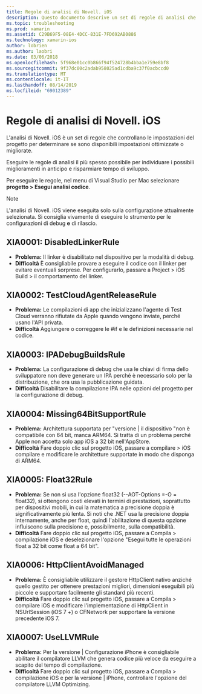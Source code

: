 ```yaml
---
title: Regole di analisi di Novell. iOS
description: Questo documento descrive un set di regole di analisi che controllano le impostazioni del progetto Novell. iOS per determinare se sono disponibili impostazioni più o ottimizzate in modo più efficace.
ms.topic: troubleshooting
ms.prod: xamarin
ms.assetid: C29B69F5-08E4-4DCC-831E-7FD692AB0886
ms.technology: xamarin-ios
author: lobrien
ms.author: laobri
ms.date: 03/06/2018
ms.openlocfilehash: 5f968e01cc0b866f94f524728b4bba1e759e8bf8
ms.sourcegitcommit: 9f37dc00c2adab958025ad1cdba9c37f0acbccd0
ms.translationtype: MT
ms.contentlocale: it-IT
ms.lasthandoff: 08/14/2019
ms.locfileid: "69012389"
---
```

# <a name="xamarinios-analysis-rules"></a>Regole di analisi di Novell. iOS

L'analisi di Novell. iOS è un set di regole che controllano le impostazioni del progetto per determinare se sono disponibili impostazioni ottimizzate o migliorate.

Eseguire le regole di analisi il più spesso possibile per individuare i possibili miglioramenti in anticipo e risparmiare tempo di sviluppo.

Per eseguire le regole, nel menu di Visual Studio per Mac selezionare **progetto > Esegui analisi codice**.

> [!NOTE]
> L'analisi di Novell. iOS viene eseguita solo sulla configurazione attualmente selezionata. Si consiglia vivamente di eseguire lo strumento per le configurazioni di debug **e** di rilascio.

<a name="XIA0001" />

## <a name="xia0001-disabledlinkerrule"></a>XIA0001: DisabledLinkerRule

- **Problema:** Il linker è disabilitato nel dispositivo per la modalità di debug.
- **Difficoltà** È consigliabile provare a eseguire il codice con il linker per evitare eventuali sorprese.
Per configurarlo, passare a Project > iOS Build > il comportamento del linker.

<a name="XIA0002" />

## <a name="xia0002-testcloudagentreleaserule"></a>XIA0002: TestCloudAgentReleaseRule

- **Problema:** Le compilazioni di app che inizializzano l'agente di Test Cloud verranno rifiutate da Apple quando vengono inviate, perché usano l'API privata.
- **Difficoltà** Aggiungere o correggere le #if e le definizioni necessarie nel codice.

<a name="XIA0003" />

## <a name="xia0003-ipadebugbuildsrule"></a>XIA0003: IPADebugBuildsRule

- **Problema:** La configurazione di debug che usa le chiavi di firma dello sviluppatore non deve generare un IPA perché è necessario solo per la distribuzione, che ora usa la pubblicazione guidata.
- **Difficoltà** Disabilitare la compilazione IPA nelle opzioni del progetto per la configurazione di debug.

<a name="XIA0004" />

## <a name="xia0004-missing64bitsupportrule"></a>XIA0004: Missing64BitSupportRule

- **Problema:** Architettura supportata per "versione | il dispositivo "non è compatibile con 64 bit, manca ARM64. Si tratta di un problema perché Apple non accetta solo app iOS a 32 bit nell'AppStore.
- **Difficoltà** Fare doppio clic sul progetto iOS, passare a compilare > iOS compilare e modificare le architetture supportate in modo che disponga di ARM64.

<a name="XIA0005" />

## <a name="xia0005-float32rule"></a>XIA0005: Float32Rule

- **Problema:** Se non si usa l'opzione float32 (--AOT-Options =-O = float32), si ottengono costi elevati in termini di prestazioni, soprattutto per dispositivi mobili, in cui la matematica a precisione doppia è significativamente più lenta. Si noti che .NET usa la precisione doppia internamente, anche per float, quindi l'abilitazione di questa opzione influiscono sulla precisione e, possibilmente, sulla compatibilità.
- **Difficoltà** Fare doppio clic sul progetto iOS, passare a Compila > compilazione iOS e deselezionare l'opzione "Esegui tutte le operazioni float a 32 bit come float a 64 bit".

<a name="XIA0006" />

## <a name="xia0006-httpclientavoidmanaged"></a>XIA0006: HttpClientAvoidManaged

- **Problema:** È consigliabile utilizzare il gestore HttpClient nativo anziché quello gestito per ottenere prestazioni migliori, dimensioni eseguibili più piccole e supportare facilmente gli standard più recenti.
- **Difficoltà** Fare doppio clic sul progetto iOS, passare a Compila > compilare iOS e modificare l'implementazione di HttpClient in NSUrlSession (iOS 7 +) o CFNetwork per supportare la versione precedente iOS 7.

<a name="XIA0007" />

## <a name="xia0007-usellvmrule"></a>XIA0007: UseLLVMRule

- **Problema:** Per la versione | Configurazione iPhone è consigliabile abilitare il compilatore LLVM che genera codice più veloce da eseguire a scapito del tempo di compilazione.
- **Difficoltà** Fare doppio clic sul progetto iOS, passare a Compila > compilazione iOS e per la versione | iPhone, controllare l'opzione del compilatore LLVM Optimizing.
